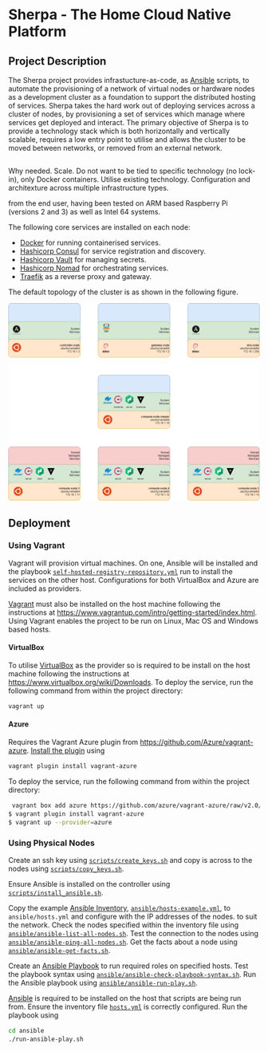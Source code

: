 # Sherpa - The Home Cloud Native Platform

## Project Description

The Sherpa project provides infrastucture-as-code, as [Ansible](https://www.ansible.com/) scripts, to automate the provisioning of a network of virtual nodes or hardware nodes as a development cluster as a foundation to support the distributed hosting of services. Sherpa takes the hard work out of deploying services across a cluster of nodes, by provisioning a set of services which manage where services get deployed and interact. The primary objective of Sherpa is to provide a technology stack which is both horizontally and vertically scalable, requires a low entry point to utilise and allows the cluster to be moved between networks, or removed from an external network.

## 

Why needed. Scale. Do not want to be tied to specific technology (no lock-in), only Docker containers. Utilise existing technology. Configuration and architexture across multiple infrastructure types. 

 from the end user,  having been tested on ARM based Raspberry Pi (versions 2 and 3) as well as Intel 64 systems.

The following core services are installed on each node:

* [Docker](https://www.docker.com/) for running containerised services.
* [Hashicorp Consul](https://www.consul.io/) for service registration and discovery.
* [Hashicorp Vault](https://www.hashicorp.com/products/vault/) for managing secrets.
* [Hashicorp Nomad](https://www.hashicorp.com/products/nomad) for orchestrating services.
* [Traefik](https://traefik.io/) as a reverse proxy and gateway.

The default topology of the cluster is as shown in the following figure.

![hcnp default topology](docs/diagrams/topology.png "HCNP Default Topology")

## Deployment

### Using Vagrant

Vagrant will provision virtual machines. On one, Ansible will be installed and the playbook [`self-hosted-registry-repository.yml`](ansible/self-hosted-registry-repository.yml) run to install the services on the other host. Configurations for both VirtualBox and Azure are included as providers.

[Vagrant](https://www.vagrantup.com/) must also be installed on the host machine following the instructions at https://www.vagrantup.com/intro/getting-started/index.html. Using Vagrant enables the project to be run on Linux, Mac OS and Windows based hosts.

#### VirtualBox

To utilise [VirtualBox](https://www.virtualbox.org) as the provider so is required to be install on the host machine following the instructions at https://www.virtualbox.org/wiki/Downloads. To deploy the service, run the following command from within the project directory:

```bash
vagrant up
```

#### Azure

Requires the Vagrant Azure plugin from https://github.com/Azure/vagrant-azure. [Install the plugin](https://www.vagrantup.com/docs/plugins/usage.html) using

```bash
vagrant plugin install vagrant-azure
```

To deploy the service, run the following command from within the project directory:

```bash
 vagrant box add azure https://github.com/azure/vagrant-azure/raw/v2.0/dummy.box --provider azure
$ vagrant plugin install vagrant-azure
$ vagrant up --provider=azure
```

### Using Physical Nodes

Create an ssh key using [`scripts/create_keys.sh`](scripts/create_keys.sh) and copy is across to the nodes using [`scripts/copy_keys.sh`](scripts/copy_keys.sh).

Ensure Ansible is installed on the controller using [`scripts/install_ansible.sh`](scripts/install_ansible.sh).

Copy the example [Ansible Inventory](https://docs.ansible.com/ansible/latest/user_guide/intro_inventory.html), [`ansible/hosts-example.yml`](ansible/hosts.yml), to `ansible/hosts.yml` and configure with the IP addresses of the nodes. to suit the network. Check the nodes specified within the inventory file using [`ansible/ansible-list-all-nodes.sh`](ansible/ansible-list-all-nodes.sh). Test the connection to the nodes using [`ansible/ansible-ping-all-nodes.sh`](ansible/ansible-ping-all-nodes.sh). Get the facts about a node using [`ansible/ansible-get-facts.sh`](ansible/ansible-get-facts.sh).

Create an [Ansible Playbook](https://docs.ansible.com/ansible/latest/user_guide/playbooks.html) to run required roles on specified hosts. Test the playbook syntax using [`ansible/ansible-check-playbook-syntax.sh`](ansible/ansible-check-playbook-syntax.sh). Run the Ansible playbook using [`ansible/ansible-run-play.sh`](ansible/ansible-run-play.sh).

[Ansible](https://www.ansible.com/) is required to be installed on the host that scripts are being run from. Ensure the inventory file [`hosts.yml`](ansible/hosts.yml) is correctly configured. Run the playbook using

```bash
cd ansible
./run-ansible-play.sh
```
